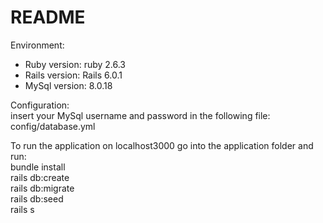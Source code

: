 # README
Environment:
* Ruby version: ruby 2.6.3
* Rails version: Rails 6.0.1
* MySql version: 8.0.18

Configuration:<br />
insert your MySql username and password in the following file:<br />
config/database.yml<br />


To run the application on localhost3000 go into the application folder and run:<br />
bundle install<br />
rails db:create<br />
rails db:migrate<br />
rails db:seed <br />
rails s

